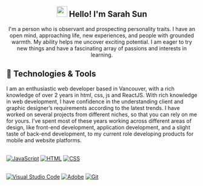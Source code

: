 <h2 align="center"><img src="./media/waving-hand.gif" width="28"> Hello! I'm Sarah Sun</h2>
<p align="center">
  I'm a person who is observant and prospecting personality traits. I have an open mind, approaching life, new experiences, and people with grounded warmth. My ability helps me uncover exciting potential. I am eager to try new things and have a fascinating array of passions and interests in learning.
</p>
<h2 align='left'> 🔨 Technologies & Tools </h2>
<p>
I am an enthusiastic web developer based in Vancouver, with a rich knowledge of over 2 years in html, css, js and ReactJS. With rich knowledge in web development, I have confidence in the understanding client and graphic designer’s requirements according to the latest trends. I have worked on several projects from different niches, so that you can rely on me for yours. I’ve spent most of these years working across different areas of design, like front-end development, application development, and a slight taste of back-end development, to my current role developing products for mobile and website platforms.
</p>
<p>
<br>
<a href="https://github.com/Pureum309?tab=repositories&q=&type=&language=javascript&sort="><img alt="JavaScript" src="https://img.shields.io/badge/JavaScript-F7DF1E.svg?logo=javascript&logoColor=black"></a>
<a href="https://github.com/Pureum309?tab=repositories&q=&type=&language=html&sort="><img alt="HTML" src="https://img.shields.io/badge/HTML-E34F26.svg?logo=html5&logoColor=white"></a>
<a href="https://github.com/Pureum309?tab=repositories&q=&type=&language=html&sort="><img alt="CSS" src="https://img.shields.io/badge/CSS-E34F26.svg?logo=css3&logoColor=white"></a>
<br>
</p>
<p>
<br>
<a href="#"><img alt="Visual Studio Code" src="https://img.shields.io/badge/Visual%20Studio%20Code-0078d7.svg?logo=visual-studio-code&logoColor=white"></a>
<a href="#"><img alt="Adobe" src="https://img.shields.io/badge/Adobe-FF0000.svg?logo=adobe&logoColor=white"></a>
<a href="#"><img alt="Git" src="https://img.shields.io/badge/Git-F05033.svg?logo=git&logoColor=white"></a>
<br>
</p>



